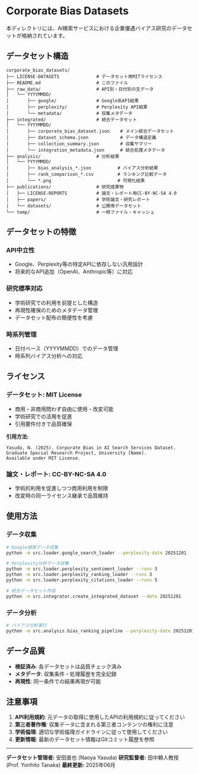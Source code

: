 # Corporate Bias Datasets

本ディレクトリには、AI検索サービスにおける企業優遇バイアス研究のデータセットが格納されています。

## データセット構造

```
corporate_bias_datasets/
├── LICENSE-DATASETS              # データセット用MITライセンス
├── README.md                     # このファイル
├── raw_data/                     # API別・日付別の生データ
│   └── YYYYMMDD/
│       ├── google/               # Google系API結果
│       ├── perplexity/           # Perplexity API結果
│       └── metadata/             # 収集メタデータ
├── integrated/                   # 統合データセット
│   └── YYYYMMDD/
│       ├── corporate_bias_dataset.json    # メイン統合データセット
│       ├── dataset_schema.json            # データ構造定義
│       ├── collection_summary.json        # 収集サマリー
│       └── integration_metadata.json      # 統合処理メタデータ
├── analysis/                     # 分析結果
│   └── YYYYMMDD/
│       ├── bias_analysis_*.json          # バイアス分析結果
│       ├── rank_comparison_*.csv         # ランキング比較データ
│       └── *.png                         # 可視化結果
├── publications/                 # 研究成果物
│   ├── LICENSE-REPORTS           # 論文・レポート用CC-BY-NC-SA 4.0
│   ├── papers/                   # 学術論文・研究レポート
│   └── datasets/                 # 公開用データセット
└── temp/                         # 一時ファイル・キャッシュ
```

## データセットの特徴

### API中立性
- Google、Perplexity等の特定APIに依存しない汎用設計
- 将来的なAPI追加（OpenAI、Anthropic等）に対応

### 研究標準対応
- 学術研究での利用を前提とした構造
- 再現性確保のためのメタデータ管理
- データセット配布の簡便性を考慮

### 時系列管理
- 日付ベース（YYYYMMDD）でのデータ管理
- 時系列バイアス分析への対応

## ライセンス

### データセット: MIT License
- 商用・非商用問わず自由に使用・改変可能
- 学術研究での活用を促進
- 引用要件付きで品質確保

**引用方法:**
```
Yasuda, N. (2025). Corporate Bias in AI Search Services Dataset.
Graduate Special Research Project, University [Name].
Available under MIT License.
```

### 論文・レポート: CC-BY-NC-SA 4.0
- 学術的利用を促進しつつ商用利用を制限
- 改変時の同一ライセンス継承で品質維持

## 使用方法

### データ収集
```bash
# Google検索データ収集
python -m src.loader.google_search_loader --perplexity-date 20251201

# Perplexity分析データ収集
python -m src.loader.perplexity_sentiment_loader --runs 3
python -m src.loader.perplexity_ranking_loader --runs 3
python -m src.loader.perplexity_citations_loader --runs 5

# 統合データセット作成
python -m src.integrator.create_integrated_dataset --date 20251201
```

### データ分析
```bash
# バイアス分析実行
python -m src.analysis.bias_ranking_pipeline --perplexity-date 20251201 --data-type google
```

## データ品質

- **検証済み**: 各データセットは品質チェック済み
- **メタデータ**: 収集条件・処理履歴を完全記録
- **再現性**: 同一条件での結果再現が可能

## 注意事項

1. **API利用規約**: 元データの取得に使用したAPIの利用規約に従ってください
2. **第三者著作権**: 収集データに含まれる第三者コンテンツの権利に注意
3. **学術倫理**: 適切な学術倫理ガイドラインに従って使用してください
4. **更新情報**: 最新のデータセット情報はGitコミット履歴を参照

---

**データセット管理者:** 安田直也 (Naoya Yasuda)
**研究監督者:** 田中頼人教授 (Prof. Yorihito Tanaka)
**最終更新:** 2025年06月